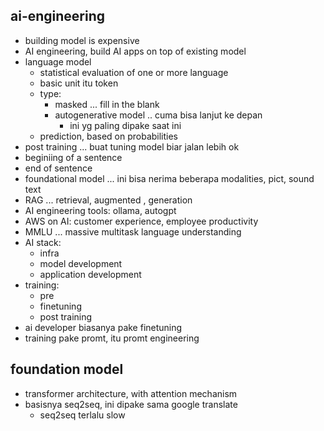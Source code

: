 ## ai-engineering
- building model is expensive
- AI engineering, build AI apps on top of existing model
- language model
    - statistical evaluation of one or more language
    - basic unit itu token
    - type:
        - masked ... fill in the blank
        - autogenerative model .. cuma bisa lanjut ke depan
            - ini yg paling dipake saat ini
    - prediction, based on probabilities
- post training ... buat tuning model biar jalan lebih ok
- <BOS> beginiing of a sentence
- <EOS> end of sentence
- foundational model ... ini bisa nerima beberapa modalities, pict, sound text
- RAG ... retrieval, augmented , generation
- AI engineering tools: ollama, autogpt
- AWS on AI: customer experience, employee productivity
- MMLU ... massive multitask language understanding
- AI stack:
    - infra
    - model development
    - application development
- training:
    - pre
    - finetuning
    - post training
- ai developer biasanya pake finetuning
- training pake promt, itu promt engineering

## foundation model
- transformer architecture, with attention mechanism
- basisnya seq2seq, ini dipake sama google translate
    - seq2seq terlalu slow
